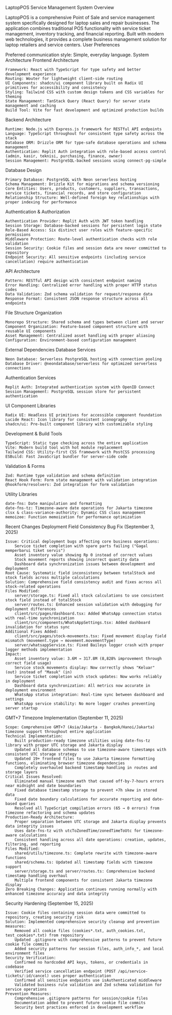 LaptopPOS Service Management System
Overview

LaptopPOS is a comprehensive Point of Sale and service management system specifically designed for laptop sales and repair businesses. The application combines traditional POS functionality with service ticket management, inventory tracking, and financial reporting. Built with modern web technologies, it provides a complete business management solution for laptop retailers and service centers.
User Preferences

Preferred communication style: Simple, everyday language.
System Architecture
Frontend Architecture

    Framework: React with TypeScript for type safety and better development experience
    Routing: Wouter for lightweight client-side routing
    UI Components: shadcn/ui component library built on Radix UI primitives for accessibility and consistency
    Styling: Tailwind CSS with custom design tokens and CSS variables for theming
    State Management: TanStack Query (React Query) for server state management and caching
    Build Tool: Vite for fast development and optimized production builds

Backend Architecture

    Runtime: Node.js with Express.js framework for RESTful API endpoints
    Language: TypeScript throughout for consistent type safety across the stack
    Database ORM: Drizzle ORM for type-safe database operations and schema management
    Authentication: Replit Auth integration with role-based access control (admin, kasir, teknisi, purchasing, finance, owner)
    Session Management: PostgreSQL-backed sessions using connect-pg-simple

Database Design

    Primary Database: PostgreSQL with Neon serverless hosting
    Schema Management: Drizzle Kit for migrations and schema versioning
    Core Entities: Users, products, customers, suppliers, transactions, service tickets, financial records, and store configuration
    Relationship Structure: Well-defined foreign key relationships with proper indexing for performance

Authentication & Authorization

    Authentication Provider: Replit Auth with JWT token handling
    Session Storage: Database-backed sessions for persistent login state
    Role-Based Access: Six distinct user roles with feature-specific permissions
    Middleware Protection: Route-level authentication checks with role validation
    Session Security: Cookie files and session data are never committed to repository
    Endpoint Security: All sensitive endpoints (including service cancellation) require authentication

API Architecture

    Pattern: RESTful API design with consistent endpoint naming
    Error Handling: Centralized error handling with proper HTTP status codes
    Data Validation: Zod schema validation for request/response data
    Response Format: Consistent JSON response structure across all endpoints

File Structure Organization

    Monorepo Structure: Shared schema and types between client and server
    Component Organization: Feature-based component structure with reusable UI components
    Asset Management: Centralized asset handling with proper aliasing
    Configuration: Environment-based configuration management

External Dependencies
Database Services

    Neon Database: Serverless PostgreSQL hosting with connection pooling
    Database Driver: @neondatabase/serverless for optimized serverless connections

Authentication Services

    Replit Auth: Integrated authentication system with OpenID Connect
    Session Management: PostgreSQL session store for persistent authentication

UI Component Libraries

    Radix UI: Headless UI primitives for accessible component foundation
    Lucide React: Icon library for consistent iconography
    shadcn/ui: Pre-built component library with customizable styling

Development & Build Tools

    TypeScript: Static type checking across the entire application
    Vite: Modern build tool with hot module replacement
    Tailwind CSS: Utility-first CSS framework with PostCSS processing
    ESBuild: Fast JavaScript bundler for server-side code

Validation & Forms

    Zod: Runtime type validation and schema definition
    React Hook Form: Form state management with validation integration
    @hookform/resolvers: Zod integration for form validation

Utility Libraries

    date-fns: Date manipulation and formatting
    date-fns-tz: Timezone-aware date operations for Jakarta timezone
    clsx & class-variance-authority: Dynamic CSS class management
    memoizee: Function memoization for performance optimization

Recent Changes
Deployment Field Consistency Bug Fix (September 3, 2025)

    Issue: Critical deployment bugs affecting core business operations:
        Service ticket completion with spare parts failing ("Gagal memperbarui tiket servis")
        Asset inventory value showing Rp 0 instead of correct values
        Stock movement reports showing incorrect quantity data
        Dashboard data synchronization issues between development and deployment
    Root Cause: Systematic field inconsistency between totalStock and stock fields across multiple calculations
    Solution: Comprehensive field consistency audit and fixes across all stock-related operations
    Files Modified:
        server/storage.ts: Fixed all stock calculations to use consistent stock field instead of totalStock
        server/routes.ts: Enhanced session validation with debugging for deployment differences
        client/src/pages/dashboard.tsx: Added WhatsApp connection status with real-time synchronization
        client/src/components/WhatsAppSettings.tsx: Added dashboard invalidation for status sync
    Additional Fixes Added:
        client/src/pages/stock-movements.tsx: Fixed movement display field mismatch (movement.type → movement.movementType)
        server/whatsappService.ts: Fixed Baileys logger crash with proper logger methods implementation
    Impact:
        Asset inventory value: 3.6M → 317.8M (8,828% improvement through correct field usage)
        Service stock movements display: Now correctly shows "Keluar" (out) instead of "Masuk" (in)
        Service ticket completion with stock updates: Now works reliably in deployment
        Dashboard data synchronization: All metrics now accurate in deployment environment
        WhatsApp status integration: Real-time sync between dashboard and settings
        WhatsApp service stability: No more logger crashes preventing server startup

GMT+7 Timezone Implementation (September 11, 2025)

    Scope: Comprehensive GMT+7 (Asia/Jakarta - Bangkok/Hanoi/Jakarta) timezone support throughout entire application
    Technical Implementation:
        Built production-ready timezone utilities using date-fns-tz library with proper UTC storage and Jakarta display
        Updated all database schemas to use timezone-aware timestamps with consistent UTC storage strategy
        Updated 19+ frontend files to use Jakarta timezone formatting functions, eliminating browser timezone dependencies
        Completely overhauled backend timestamp handling in routes and storage layers
    Critical Issues Resolved:
        Eliminated manual timezone math that caused off-by-7-hours errors near midnight and date boundaries
        Fixed database timestamp storage to prevent +7h skew in stored data
        Fixed date boundary calculations for accurate reporting and date-based queries
        Resolved all TypeScript compilation errors (65 → 0 errors) from timezone refactoring and schema updates
    Production-Ready Architecture:
        Proper separation between UTC storage and Jakarta display prevents data integrity issues
        Uses date-fns-tz with utcToZonedTime/zonedTimeToUtc for timezone-aware calculations
        Consistent handling across all date operations: creation, updates, filtering, and reporting
    Files Modified:
        shared/utils/timezone.ts: Complete rewrite with timezone-aware functions
        shared/schema.ts: Updated all timestamp fields with timezone support
        server/storage.ts and server/routes.ts: Comprehensive backend timestamp handling overhaul
        Multiple frontend components for consistent Jakarta timezone display
    Zero Breaking Changes: Application continues running normally with enhanced timezone accuracy and data integrity

Security Hardening (September 15, 2025)

    Issue: Cookie files containing session data were committed to repository, creating security risk
    Solution: Implemented comprehensive security cleanup and prevention measures:
        Removed all cookie files (cookies*.txt, auth_cookies.txt, test_cookies*.txt) from repository
        Updated .gitignore with comprehensive patterns to prevent future cookie file commits
        Added security patterns for session files, auth_info_*, and local environment files
    Security Verification:
        Confirmed no hardcoded API keys, tokens, or credentials in codebase
        Verified service cancellation endpoint (POST /api/service-tickets/:id/cancel) uses proper authentication
        Confirmed all sensitive endpoints use isAuthenticated middleware
        Validated business rule validation and Zod schema validation for service operations
    Prevention Measures:
        Comprehensive .gitignore patterns for session/cookie files
        Documentation added to prevent future cookie file commits
        Security best practices enforced in development workflow

